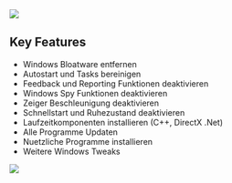 <img src="https://github.com/Marvin700/Windows_Optimisation_Pack/blob/main/_Files/Titelbild.png"> 

## Key Features
* Windows Bloatware entfernen
* Autostart und Tasks bereinigen
* Feedback und Reporting Funktionen deaktivieren
* Windows Spy Funktionen deaktivieren
* Zeiger Beschleunigung deaktivieren
* Schnellstart und Ruhezustand deaktivieren
* Laufzeitkomponenten installieren (C++, DirectX .Net)
* Alle Programme Updaten
* Nuetzliche Programme installieren
* Weitere Windows Tweaks


<a href="https://github.com/Marvin700/Windows_Optimisation_Pack/releases/latest"><img src="https://github.com/Marvin700/Windows_Optimisation_Pack/blob/main/_Files/DownloadButton.png"></a>
